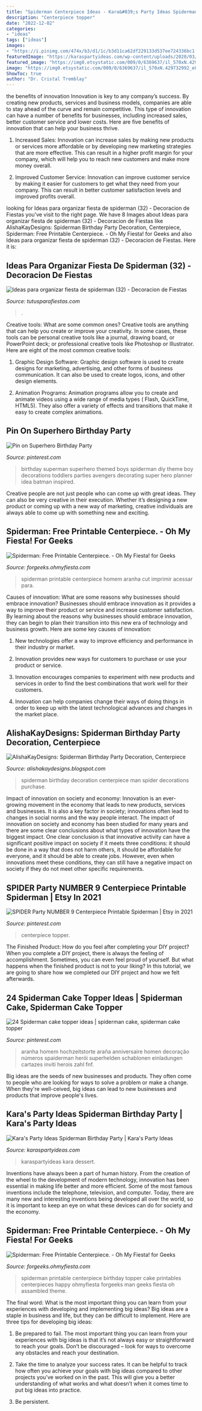 ```yaml
---
title: "Spiderman Centerpiece Ideas - Kara&#039;s Party Ideas Spiderman Birthday Party"
description: "Centerpiece topper"
date: "2022-12-02"
categories:
- "ideas"
tags: ["ideas"]
images:
- "https://i.pinimg.com/474x/b3/d1/1c/b3d11ca62df229133d537ee724336bc1.jpg"
featuredImage: "https://karaspartyideas.com/wp-content/uploads/2020/03/Spiderman-Birthday-Party-via-Karas-Party-Ideas-KarasPartyIdeas.com16.jpeg"
featured_image: "https://img0.etsystatic.com/009/0/6369637/il_570xN.429732992_e8aa.jpg"
image: "https://img0.etsystatic.com/009/0/6369637/il_570xN.429732992_e8aa.jpg"
ShowToc: true
author: "Dr. Cristal Tremblay"
---
```



the benefits of innovation
Innovation is key to any company’s success. By creating new products, services and business models, companies are able to stay ahead of the curve and remain competitive. This type of innovation can have a number of benefits for businesses, including increased sales, better customer service and lower costs. Here are five benefits of innovation that can help your business thrive.
1. Increased Sales: Innovation can increase sales by making new products or services more affordable or by developing new marketing strategies that are more effective. This can result in a higher profit margin for your company, which will help you to reach new customers and make more money overall.

2. Improved Customer Service: Innovation can improve customer service by making it easier for customers to get what they need from your company. This can result in better customer satisfaction levels and improved profits overall.


	

		
looking for Ideas para organizar fiesta de spiderman (32) - Decoracion de Fiestas you've visit to the right page. We have 8 Images about Ideas para organizar fiesta de spiderman (32) - Decoracion de Fiestas like AlishaKayDesigns: Spiderman Birthday Party Decoration, Centerpiece, Spiderman: Free Printable Centerpiece. - Oh My Fiesta! for Geeks and also Ideas para organizar fiesta de spiderman (32) - Decoracion de Fiestas. Here it is:
		
    
## Ideas Para Organizar Fiesta De Spiderman (32) - Decoracion De Fiestas

<img loading=lazy src="https://tutusparafiestas.com/wp-content/uploads/2017/02/Ideas-para-organizar-fiesta-de-spiderman-32.jpg" onerror="this.onerror=null;this.src='https://tse1.mm.bing.net/th?id=OIP.XuD9nDryJVWAI8pn1-Si0gHaJQ&amp;pid=15.1';" alt="Ideas para organizar fiesta de spiderman (32) - Decoracion de Fiestas">

_Source: tutusparafiestas.com_

>. 

	

Creative tools: What are some common ones?
Creative tools are anything that can help you create or improve your creativity. In some cases, these tools can be personal creative tools like a journal, drawing board, or PowerPoint deck; or professional creative tools like Photoshop or Illustrator. Here are eight of the most common creative tools:
1. Graphic Design Software: Graphic design software is used to create designs for marketing, advertising, and other forms of business communication. It can also be used to create logos, icons, and other design elements.

2. Animation Programs: Animation programs allow you to create and animate videos using a wide range of media types ( Flash, QuickTime, HTML5). They also offer a variety of effects and transitions that make it easy to create complex animations.


    
## Pin On Superhero Birthday Party

<img loading=lazy src="https://i.pinimg.com/736x/b8/96/50/b89650c46169dc134773f32c89b1d97e.jpg" onerror="this.onerror=null;this.src='https://tse1.mm.bing.net/th?id=OIP.-TdPlKUVgAt-ngUuskWXyAHaKC&amp;pid=15.1';" alt="Pin on Superhero Birthday Party">

_Source: pinterest.com_

>birthday superman superhero themed boys spiderman diy theme boy decorations toddlers parties avengers decorating super hero planner idea batman inspired. 

	

Creative people are not just people who can come up with great ideas. They can also be very creative in their execution. Whether it’s designing a new product or coming up with a new way of marketing, creative individuals are always able to come up with something new and exciting.

    
## Spiderman: Free Printable Centerpiece. - Oh My Fiesta! For Geeks

<img loading=lazy src="https://4.bp.blogspot.com/-UNB6fQMUJJU/WB_KTV1C8II/AAAAAAAHbmk/8XSCnUf5at0NOQkHRDB3yyyri5KZecyEgCLcB/s1600/spiderman-free-printable-centerpiece-003.jpg" onerror="this.onerror=null;this.src='https://tse4.mm.bing.net/th?id=OIP.hxL56bWfI__ZW_g7T5DPDgHaKe&amp;pid=15.1';" alt="Spiderman: Free Printable Centerpiece. - Oh My Fiesta! for Geeks">

_Source: forgeeks.ohmyfiesta.com_

>spiderman printable centerpiece homem aranha cut imprimir acessar para. 

	

Causes of innovation: What are some reasons why businesses should embrace innovation?
Businesses should embrace innovation as it provides a way to improve their product or service and increase customer satisfaction. By learning about the reasons why businesses should embrace innovation, they can begin to plan their transition into this new era of technology and business growth. Here are some key causes of innovation:
1. New technologies offer a way to improve efficiency and performance in their industry or market.

2. Innovation provides new ways for customers to purchase or use your product or service.

3. Innovation encourages companies to experiment with new products and services in order to find the best combinations that work well for their customers.

4. Innovation can help companies change their ways of doing things in order to keep up with the latest technological advances and changes in the market place.


    
## AlishaKayDesigns: Spiderman Birthday Party Decoration, Centerpiece

<img loading=lazy src="https://img0.etsystatic.com/009/0/6369637/il_570xN.429732992_e8aa.jpg" onerror="this.onerror=null;this.src='https://tse1.mm.bing.net/th?id=OIP.tss2gzT8abY4tnGuanysbAHaJ6&amp;pid=15.1';" alt="AlishaKayDesigns: Spiderman Birthday Party Decoration, Centerpiece">

_Source: alishakaydesigns.blogspot.com_

>spiderman birthday decoration centerpiece man spider decorations purchase. 

	

Impact of innovation on society and economy:
Innovation is an ever-growing movement in the economy that leads to new products, services and businesses. It is also a key factor in society; innovations often lead to changes in social norms and the way people interact. The impact of innovation on society and economy has been studied for many years and there are some clear conclusions about what types of innovation have the biggest impact. 
One clear conclusion is that innovative activity can have a significant positive impact on society if it meets three conditions: it should be done in a way that does not harm others, it should be affordable for everyone, and it should be able to create jobs. However, even when innovations meet these conditions, they can still have a negative impact on society if they do not meet other specific requirements.

    
## SPIDER Party NUMBER 9 Centerpiece Printable Spiderman | Etsy In 2021

<img loading=lazy src="https://i.pinimg.com/736x/24/14/7e/24147e2f5b11d31979158260d272ba27.jpg" onerror="this.onerror=null;this.src='https://tse3.mm.bing.net/th?id=OIP.ep1hO_0jhHyKzYUww_RUMwHaJl&amp;pid=15.1';" alt="SPIDER Party NUMBER 9 Centerpiece Printable Spiderman | Etsy in 2021">

_Source: pinterest.com_

>centerpiece topper. 

	

The Finished Product: How do you feel after completing your DIY project?
When you complete a DIY project, there is always the feeling of accomplishment. Sometimes, you can even feel proud of yourself. But what happens when the finished product is not to your liking? In this tutorial, we are going to share how we completed our DIY project and how we felt afterwards.

    
## 24 Spiderman Cake Topper Ideas | Spiderman Cake, Spiderman Cake Topper

<img loading=lazy src="https://i.pinimg.com/474x/b3/d1/1c/b3d11ca62df229133d537ee724336bc1.jpg" onerror="this.onerror=null;this.src='https://tse2.mm.bing.net/th?id=OIP.iUgysflnlDHSNPunagW0cwAAAA&amp;pid=15.1';" alt="24 Spiderman cake topper ideas | spiderman cake, spiderman cake topper">

_Source: pinterest.com_

>aranha homem hochzeitstorte araña anniversaire homen decoração números spaiderman herói superhelden schablonen einladungen cartazes inviti herois zahl fnf. 

	

Big ideas are the seeds of new businesses and products. They often come to people who are looking for ways to solve a problem or make a change. When they're well-ceived, big ideas can lead to new businesses and products that improve people's lives.

    
## Kara&#039;s Party Ideas Spiderman Birthday Party | Kara&#039;s Party Ideas

<img loading=lazy src="https://karaspartyideas.com/wp-content/uploads/2020/03/Spiderman-Birthday-Party-via-Karas-Party-Ideas-KarasPartyIdeas.com16.jpeg" onerror="this.onerror=null;this.src='https://tse1.mm.bing.net/th?id=OIP.jIfTcRw31MrERDhnEdtb3gHaLH&amp;pid=15.1';" alt="Kara&#039;s Party Ideas Spiderman Birthday Party | Kara&#039;s Party Ideas">

_Source: karaspartyideas.com_

>karaspartyideas kara dessert. 

	

Inventions have always been a part of human history. From the creation of the wheel to the development of modern technology, innovation has been essential in making life better and more efficient. Some of the most famous inventions include the telephone, television, and computer. Today, there are many new and interesting inventions being developed all over the world, so it is important to keep an eye on what these devices can do for society and the economy.

    
## Spiderman: Free Printable Centerpiece. - Oh My Fiesta! For Geeks

<img loading=lazy src="https://2.bp.blogspot.com/-4b_bdz7wK_s/WB_KUnV3OxI/AAAAAAAHbnU/HuXvCw4ZMZYNflNOsNUpSWeK6V8O_QUigCLcB/s1600/spiderman-free-printable-centerpiece-014.jpg" onerror="this.onerror=null;this.src='https://tse1.mm.bing.net/th?id=OIP.z5Fk94kZYmakNyepuODrDgHaKe&amp;pid=15.1';" alt="Spiderman: Free Printable Centerpiece. - Oh My Fiesta! for Geeks">

_Source: forgeeks.ohmyfiesta.com_

>spiderman printable centerpiece birthday topper cake printables centerpieces happy ohmyfiesta forgeeks man geeks fiesta oh assambled theme. 

	

The final word: What is the most important thing you can learn from your experiences with developing and implementing big ideas?
Big ideas are a staple in business and life, but they can be difficult to implement. Here are three tips for developing big ideas:
1. Be prepared to fail. The most important thing you can learn from your experiences with big ideas is that it’s not always easy or straightforward to reach your goals. Don’t be discouraged – look for ways to overcome any obstacles and reach your destination.

2. Take the time to analyze your success rates. It can be helpful to track how often you achieve your goals with big ideas compared to other projects you’ve worked on in the past. This will give you a better understanding of what works and what doesn’t when it comes time to put big ideas into practice.

3. Be persistent.

